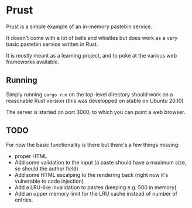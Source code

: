 Prust
======

Prust is a simple example of an in-memory pastebin service.

It doesn't come with a lot of bells and whistles but does work as a very basic
pastebin service written in Rust.

It is mostly meant as a learning project, and to poke at the various web
frameworks available.


Running
--------

Simply running `cargo run` on the top-level directory should work on a
reasonable Rust version (this was developped on stable on Ubuntu 20.10)

The server is started on port 3000, to which you can point a web browser.

TODO
----

For now the basic functionality is there but there's a few things missing:

- proper HTML
- Add some validation to the input (a paste should have a maximum size, so
  should the author field)
- Add some HTML escalping to the rendering back (right now it's vulnerable to
  code injection)
- Add a LRU-like invalidation to pastes (keeping e.g. 500 in memory).
- Add an upper memory limit for the LRU cache instead of number of entries.
